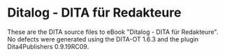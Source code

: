 Ditalog - DITA für Redakteure
=============================

These are the DITA source files to eBook "Ditalog - DITA für Redakteure". No defects were generated using the DITA-OT 1.6.3 and the plugin Dita4Publishers 0.9.19RC09.